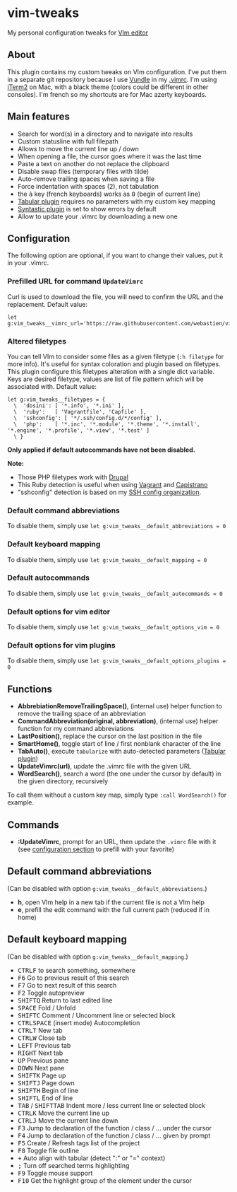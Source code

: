 # vim-tweaks
My personal configuration tweaks for [VIm editor](http://www.vim.org)

## About
This plugin contains my custom tweaks on VIm configuration. I've put them in a separate git repository because I use [Vundle](http://github.com/gmarik/vundle) in my [.vimrc](https://github.com/webastien/vim). I'm using [iTerm2](http://iterm2.com) on Mac, with a black theme (colors could be different in other consoles). I'm french so my shortcuts are for Mac azerty keyboards.

## Main features
* Search for word(s) in a directory and to navigate into results
* Custom statusline with full filepath
* Allows to move the current line up / down
* When opening a file, the cursor goes where it was the last time
* Paste a text on another do not replace the clipboard
* Disable swap files (temporary files with tilde)
* Auto-remove trailing spaces when saving a file
* Force indentation with spaces (2), not tabulation
* the <kbd>à</kbd> key (french keyboards) works as <kbd>0</kbd> (begin of current line)
* [Tabular plugin](https://github.com/godlygeek/tabular) requires no parameters with my custom key mapping
* [Syntastic plugin](https://github.com/scrooloose/syntastic) is set to show errors by default
* Allow to update your .vimrc by downloading a new one

## Configuration
The following option are optional, if you want to change their values, put it in your .vimrc.

### Prefilled URL for command `UpdateVimrc`
Curl is used to download the file, you will need to confirm the URL and the replacement. Default value:
```
let g:vim_tweaks__vimrc_url='https://raw.githubusercontent.com/webastien/vim/master/.vimrc'
```

### Altered filetypes
You can tell VIm to consider some files as a given filetype (`:h filetype` for more info). It's useful for syntax coloration and plugin based on filetypes. This plugin configure this filetypes alteration with a single dict variable. Keys are desired filetype, values are list of file pattern which will be associated with. Default value:
```
let g:vim_tweaks__filetypes = {
  \  'dosini': [ '*.info', '*.ini' ],
  \  'ruby':   [ 'Vagrantfile', 'Capfile' ],
  \  'sshconfig': [ '*/.ssh/config.d/*/config' ],
  \  'php':    [ '*.inc', '*.module', '*.theme', '*.install', '*.engine', '*.profile', '*.view', '*.test' ]
  \ }
```

**Only applied if default autocommands have not been disabled.**

**Note:**
* Those PHP filetypes work with [Drupal](https://www.drupal.org)
* This Ruby detection is useful when using [Vagrant](https://www.vagrantup.com) and [Capistrano](http://capistranorb.com)
* "sshconfig" detection is based on my [SSH config organization](https://github.com/webastien/dotfiles-mac/tree/master/ssh).

### Default command abbreviations
To disable them, simply use `let g:vim_tweaks__default_abbreviations = 0`

### Default keyboard mapping
To disable them, simply use `let g:vim_tweaks__default_mapping = 0`

### Default autocommands
To disable them, simply use `let g:vim_tweaks__default_autocommands = 0`

### Default options for vim editor
To disable them, simply use `let g:vim_tweaks__default_options_vim = 0`

### Default options for vim plugins
To disable them, simply use `let g:vim_tweaks__default_options_plugins = 0`

## Functions
* **AbbrebiationRemoveTrailingSpace()**, (internal use) helper function to remove the trailing space of an abbreviation
* **CommandAbbreviation(original, abbreviation)**, (internal use) helper function for my command abbreviations
* **LastPosition()**, replace the cursor on the last position in the file
* **SmartHome()**, toggle start of line / first nonblank character of the line
* **TabAuto()**, execute `tabularize` with auto-detected parameters ([Tabular plugin](https://github.com/godlygeek/tabular))
* **UpdateVimrc(url)**, update the .vimrc file with the given URL
* **WordSearch()**, search a word (the one under the cursor by default) in the given directory, recursively

To call them without a custom key map, simply type `:call WordSearch()` for example.

## Commands
* **:UpdateVimrc**, prompt for an URL, then update the `.vimrc` file with it (see [configuration section](#configuration) to prefill with your favorite)

## Default command abbreviations
(Can be disabled with option `g:vim_tweaks__default_abbreviations`.)

* **h**, open VIm help in a new tab if the current file is not a VIm help
* **e**, prefill the edit command with the full current path (reduced if in home)

## Default keyboard mapping
(Can be disabled with option `g:vim_tweaks__default_mapping`.)

* <kbd>CTRL</kbd><kbd>F</kbd> to search something, somewhere
* <kbd>F6</kbd> Go to previous result of this search
* <kbd>F7</kbd> Go to next result of this search
* <kbd>F2</kbd> Toggle autopreview
* <kbd>SHIFT</kbd><kbd>Q</kbd> Return to last edited line
* <kbd>SPACE</kbd> Fold / Unfold
* <kbd>SHIFT</kbd><kbd>C</kbd> Comment / Uncomment line or selected block
* <kbd>CTRL</kbd><kbd>SPACE</kbd> (insert mode) Autocompletion
* <kbd>CTRL</kbd><kbd>T</kbd> New tab
* <kbd>CTRL</kbd><kbd>W</kbd> Close tab
* <kbd>LEFT</kbd> Previous tab
* <kbd>RIGHT</kbd> Next tab
* <kbd>UP</kbd> Previous pane
* <kbd>DOWN</kbd> Next pane
* <kbd>SHIFT</kbd><kbd>K</kbd> Page up
* <kbd>SHIFT</kbd><kbd>J</kbd> Page down
* <kbd>SHIFT</kbd><kbd>H</kbd> Begin of line
* <kbd>SHIFT</kbd><kbd>L</kbd> End of line
* <kbd>TAB</kbd> / <kbd>SHIFT</kbd><kbd>TAB</kbd> Indent more / less current line or selected block
* <kbd>CTRL</kbd><kbd>K</kbd> Move the current line up
* <kbd>CTRL</kbd><kbd>J</kbd> Move the current line down
* <kbd>F3</kbd> Jump to declaration of the function / class / ... under the cursor
* <kbd>F4</kbd> Jump to declaration of the function / class / ... given by prompt
* <kbd>F5</kbd> Create / Refresh tags list of the project
* <kbd>F8</kbd> Toggle file outline
* <kbd>+</kbd> Auto align with tabular (detect ":" or "=" context)
* <kbd>;</kbd> Turn off searched terms highlighting
* <kbd>F9</kbd> Toggle mouse support
* <kbd>F10</kbd> Get the highlight group of the element under the cursor

